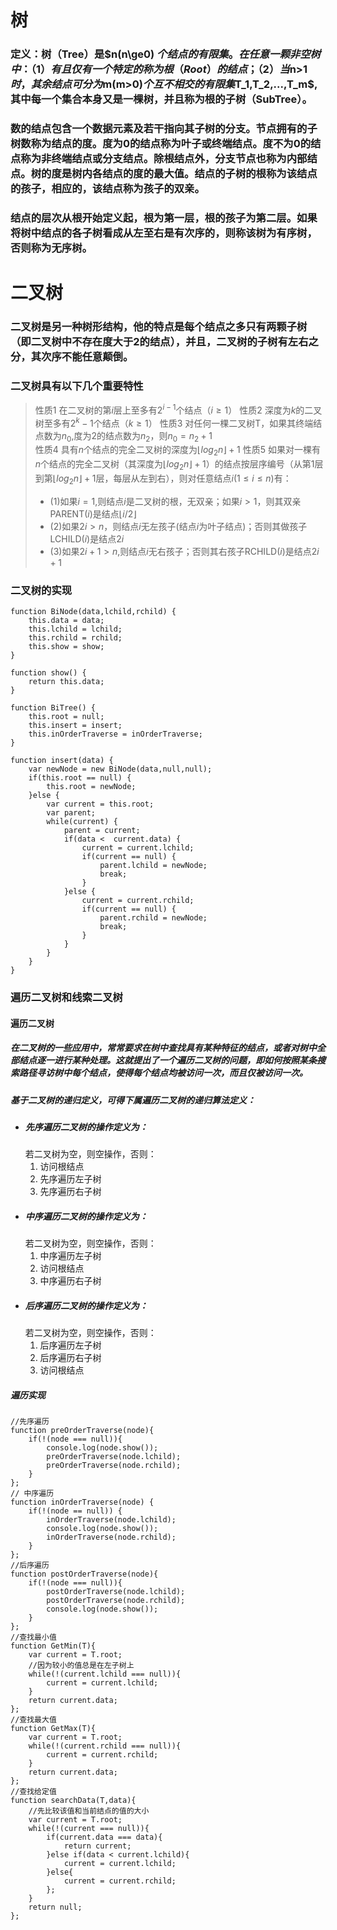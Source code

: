 # 树
### 定义：树（Tree）是$n(n\ge0) $个结点的有限集。在任意一颗非空树中：（1）有且仅有一个特定的称为根（Root）的结点；（2）当$n>1$时，其余结点可分为$m(m>0)$个互不相交的有限集$T_1,T_2,...,T_m$,其中每一个集合本身又是一棵树，并且称为根的子树（SubTree）。
### 数的结点包含一个数据元素及若干指向其子树的分支。节点拥有的子树数称为结点的度。度为0的结点称为叶子或终端结点。度不为0的结点称为非终端结点或分支结点。除根结点外，分支节点也称为内部结点。树的度是树内各结点的度的最大值。结点的子树的根称为该结点的孩子，相应的，该结点称为孩子的双亲。
### 结点的层次从根开始定义起，根为第一层，根的孩子为第二层。如果将树中结点的各子树看成从左至右是有次序的，则称该树为有序树，否则称为无序树。
# 二叉树
### 二叉树是另一种树形结构，他的特点是每个结点之多只有两颗子树（即二叉树中不存在度大于2的结点），并且，二叉树的子树有左右之分，其次序不能任意颠倒。
### 二叉树具有以下几个重要特性
> 性质1 在二叉树的第$i$层上至多有$2^{i-1}$个结点（$i\ge1$）
> 性质2 深度为$k$的二叉树至多有$2^k-1$个结点（$k\ge1$）
> 性质3 对任何一棵二叉树T，如果其终端结点数为$n_0$,度为2的结点数为$n_2$，则$n_0=n_2+1$  
> 性质4 具有$n$个结点的完全二叉树的深度为$\lfloor log_{2}n \rfloor+1$
> 性质5 如果对一棵有$n$个结点的完全二叉树（其深度为$\lfloor log_{2}n \rfloor+1$）的结点按层序编号（从第1层到第$\lfloor log_{2}n \rfloor+1$层，每层从左到右），则对任意结点$i(1\le i \le n)$有：
> - (1)如果$i=1$,则结点$i$是二叉树的根，无双亲；如果$i>1$，则其双亲PARENT($i$)是结点$\lfloor i/2 \rfloor$
> - (2)如果$2i>n$，则结点$i$无左孩子(结点$i$为叶子结点)；否则其做孩子LCHILD($i$)是结点$2i$
> - (3)如果$2i+1 > n$,则结点$i$无右孩子；否则其右孩子RCHILD($i$)是结点$2i+1$
### 二叉树的实现
```
function BiNode(data,lchild,rchild) {
    this.data = data;
    this.lchild = lchild;
    this.rchild = rchild;
    this.show = show;
}

function show() {
    return this.data;
}

function BiTree() {
    this.root = null;
    this.insert = insert;
    this.inOrderTraverse = inOrderTraverse;
}

function insert(data) {
    var newNode = new BiNode(data,null,null);
    if(this.root == null) {
        this.root = newNode;
    }else {
        var current = this.root;
        var parent;
        while(current) {
            parent = current;
            if(data <  current.data) {
                current = current.lchild;
                if(current == null) {
                    parent.lchild = newNode;
                    break;
                }
            }else {
                current = current.rchild;
                if(current == null) {
                    parent.rchild = newNode;
                    break;
                }
            }
        }
    }
}
```
### 遍历二叉树和线索二叉树
#### **遍历二叉树**
##### 在二叉树的一些应用中，常常要求在树中查找具有某种特征的结点，或者对树中全部结点逐一进行某种处理。这就提出了一个遍历二叉树的问题，即如何按照某条搜索路径寻访树中每个结点，使得每个结点均被访问一次，而且仅被访问一次。
##### 基于二叉树的递归定义，可得下属遍历二叉树的递归算法定义：
- ##### **先序遍历二叉树的操作定义为**：
    若二叉树为空，则空操作，否则：
    1. 访问根结点
    2. 先序遍历左子树
    3. 先序遍历右子树
- ##### **中序遍历二叉树的操作定义为**：
    若二叉树为空，则空操作，否则：
    1. 中序遍历左子树
    2. 访问根结点
    3. 中序遍历右子树
- ##### **后序遍历二叉树的操作定义为**：
    若二叉树为空，则空操作，否则：
    1. 后序遍历左子树
    2. 后序遍历右子树
    3. 访问根结点
##### 遍历实现
```
//先序遍历
function preOrderTraverse(node){
    if(!(node === null)){
        console.log(node.show());
        preOrderTraverse(node.lchild);
        preOrderTraverse(node.rchild);
    }
};
// 中序遍历
function inOrderTraverse(node) {
    if(!(node == null)) {
        inOrderTraverse(node.lchild);
        console.log(node.show());
        inOrderTraverse(node.rchild);
    }
};
//后序遍历
function postOrderTraverse(node){
    if(!(node === null)){
        postOrderTraverse(node.lchild);
        postOrderTraverse(node.rchild);
        console.log(node.show());
    }
};
//查找最小值
function GetMin(T){
    var current = T.root;
    //因为较小的值总是在左子树上
    while(!(current.lchild === null)){
        current = current.lchild;
    }
    return current.data;
};
//查找最大值
function GetMax(T){
    var current = T.root;
    while(!(current.rchild === null)){
        current = current.rchild;
    }
    return current.data;
};
//查找给定值
function searchData(T,data){
    //先比较该值和当前结点的值的大小
    var current = T.root;
    while(!(current === null)){
        if(current.data === data){
            return current;
        }else if(data < current.lchild){
            current = current.lchild;
        }else{
            current = current.rchild;
        };
    }
    return null;
};
```